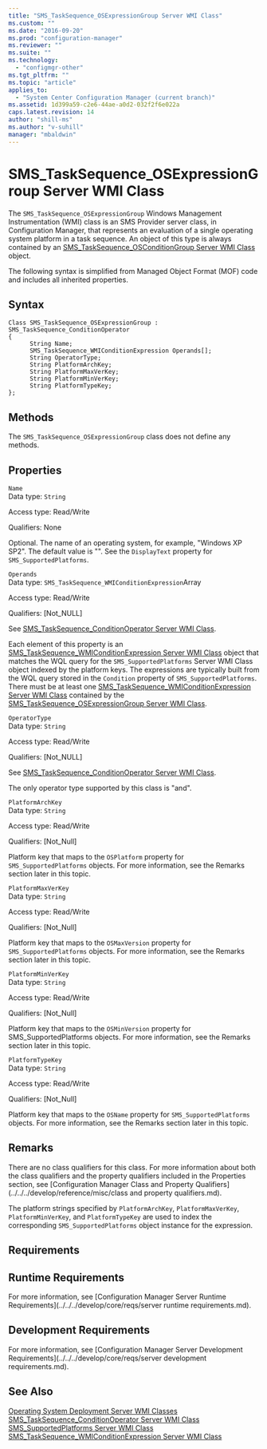 ```yaml
---
title: "SMS_TaskSequence_OSExpressionGroup Server WMI Class"
ms.custom: ""
ms.date: "2016-09-20"
ms.prod: "configuration-manager"
ms.reviewer: ""
ms.suite: ""
ms.technology: 
  - "configmgr-other"
ms.tgt_pltfrm: ""
ms.topic: "article"
applies_to: 
  - "System Center Configuration Manager (current branch)"
ms.assetid: 1d399a59-c2e6-44ae-a0d2-032f2f6e022a
caps.latest.revision: 14
author: "shill-ms"
ms.author: "v-suhill"
manager: "mbaldwin"
---
```

# SMS_TaskSequence_OSExpressionGroup Server WMI Class
The `SMS_TaskSequence_OSExpressionGroup` Windows Management Instrumentation (WMI) class is an SMS Provider server class, in Configuration Manager, that represents an evaluation of a single operating system platform in a task sequence. An object of this type is always contained by an [SMS_TaskSequence_OSConditionGroup Server WMI Class](../../../develop/reference/osd/sms_tasksequence_osconditiongroup-server-wmi-class.md) object.  
  
 The following syntax is simplified from Managed Object Format (MOF) code and includes all inherited properties.  
  
## Syntax  
  
```  
Class SMS_TaskSequence_OSExpressionGroup : SMS_TaskSequence_ConditionOperator  
{  
      String Name;  
      SMS_TaskSequence_WMIConditionExpression Operands[];  
      String OperatorType;  
      String PlatformArchKey;  
      String PlatformMaxVerKey;  
      String PlatformMinVerKey;  
      String PlatformTypeKey;  
};  
```  
  
## Methods  
 The `SMS_TaskSequence_OSExpressionGroup` class does not define any methods.  
  
## Properties  
 `Name`  
 Data type: `String`  
  
 Access type: Read/Write  
  
 Qualifiers: None  
  
 Optional. The name of an operating system, for example, "Windows XP SP2". The default value is "". See the `DisplayText` property for `SMS_SupportedPlatforms`.  
  
 `Operands`  
 Data type: `SMS_TaskSequence_WMIConditionExpression`Array  
  
 Access type: Read/Write  
  
 Qualifiers: [Not_NULL]  
  
 See [SMS_TaskSequence_ConditionOperator Server WMI Class](../../../develop/reference/osd/sms_tasksequence_conditionoperator-server-wmi-class.md).  
  
 Each element of this property is an [SMS_TaskSequence_WMIConditionExpression Server WMI Class](../../../develop/reference/osd/sms_tasksequence_wmiconditionexpression-server-wmi-class.md) object that matches the WQL query for the `SMS_SupportedPlatforms` Server WMI Class object indexed by the platform keys. The expressions are typically built from the WQL query stored in the `Condition` property of `SMS_SupportedPlatforms`. There must be at least one [SMS_TaskSequence_WMIConditionExpression Server WMI Class](../../../develop/reference/osd/sms_tasksequence_wmiconditionexpression-server-wmi-class.md) contained by the [SMS_TaskSequence_OSExpressionGroup Server WMI Class](../../../develop/reference/osd/sms_tasksequence_osexpressiongroup-server-wmi-class.md).  
  
 `OperatorType`  
 Data type: `String`  
  
 Access type: Read/Write  
  
 Qualifiers: [Not_NULL]  
  
 See [SMS_TaskSequence_ConditionOperator Server WMI Class](../../../develop/reference/osd/sms_tasksequence_conditionoperator-server-wmi-class.md).  
  
 The only operator type supported by this class is "and".  
  
 `PlatformArchKey`  
 Data type: `String`  
  
 Access type: Read/Write  
  
 Qualifiers: [Not_Null]  
  
 Platform key that maps to the `OSPlatform` property for `SMS_SupportedPlatforms` objects. For more information, see the Remarks section later in this topic.  
  
 `PlatformMaxVerKey`  
 Data type: `String`  
  
 Access type: Read/Write  
  
 Qualifiers: [Not_Null]  
  
 Platform key that maps to the `OSMaxVersion` property for `SMS_SupportedPlatforms` objects. For more information, see the Remarks section later in this topic.  
  
 `PlatformMinVerKey`  
 Data type: `String`  
  
 Access type: Read/Write  
  
 Qualifiers: [Not_Null]  
  
 Platform key that maps to the `OSMinVersion` property for SMS_SupportedPlatforms objects. For more information, see the Remarks section later in this topic.  
  
 `PlatformTypeKey`  
 Data type: `String`  
  
 Access type: Read/Write  
  
 Qualifiers: [Not_Null]  
  
 Platform key that maps to the `OSName` property for `SMS_SupportedPlatforms` objects. For more information, see the Remarks section later in this topic.  
  
## Remarks  
 There are no class qualifiers for this class. For more information about both the class qualifiers and the property qualifiers included in the Properties section, see [Configuration Manager Class and Property Qualifiers](../../../develop/reference/misc/class and property qualifiers.md).  
  
 The platform strings specified by `PlatformArchKey`, `PlatformMaxVerKey`, `PlatformMinVerKey`, and `PlatformTypeKey` are used to index the corresponding `SMS_SupportedPlatforms` object instance for the expression.  
  
## Requirements  
  
## Runtime Requirements  
 For more information, see [Configuration Manager Server Runtime Requirements](../../../develop/core/reqs/server runtime requirements.md).  
  
## Development Requirements  
 For more information, see [Configuration Manager Server Development Requirements](../../../develop/core/reqs/server development requirements.md).  
  
## See Also  
 [Operating System Deployment Server WMI Classes](../../../develop/reference/osd/operating-system-deployment-server-wmi-classes.md)   
 [SMS_TaskSequence_ConditionOperator Server WMI Class](../../../develop/reference/osd/sms_tasksequence_conditionoperator-server-wmi-class.md)   
 [SMS_SupportedPlatforms Server WMI Class](../../../develop/reference/core/servers/configure/sms_supportedplatforms-server-wmi-class.md)   
 [SMS_TaskSequence_WMIConditionExpression Server WMI Class](../../../develop/reference/osd/sms_tasksequence_wmiconditionexpression-server-wmi-class.md)